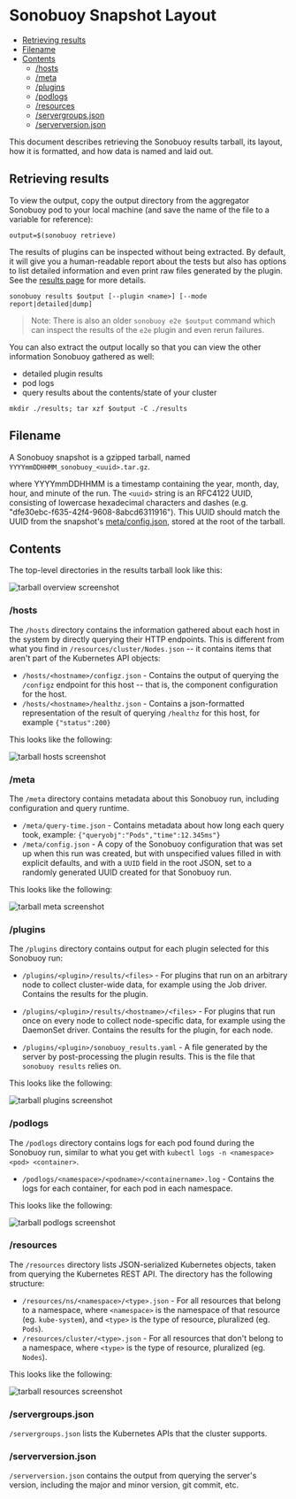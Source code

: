 # Sonobuoy Snapshot Layout

- [Retrieving results](#retrieving-results)
- [Filename](#filename)
- [Contents](#contents)
	- [/hosts](#hosts)
	- [/meta](#meta)
	- [/plugins](#plugins)
	- [/podlogs](#podlogs)
	- [/resources](#resources)
	- [/servergroups.json](#servergroups.json)
	- [/serverversion.json](#serverversionjson)

This document describes retrieving the Sonobuoy results tarball, its layout, how it is formatted, and how data is named and laid out.

## Retrieving results

To view the output, copy the output directory from the aggregator Sonobuoy pod to
your local machine (and save the name of the file to a variable for reference):

```
output=$(sonobuoy retrieve)
```

The results of plugins can be inspected without being extracted. By default, it will give you a human-readable report about the tests but also has options to list detailed information and even print raw files generated by the plugin. See the [results page][results] for more details.

```
sonobuoy results $output [--plugin <name>] [--mode report|detailed|dump]
```

> Note: There is also an older `sonobuoy e2e $output` command which can inspect the results of the `e2e` plugin and even rerun failures.

You can also extract the output locally so that you can view the other
information Sonobuoy gathered as well:
 - detailed plugin results
 - pod logs
 - query results about the contents/state of your cluster

```
mkdir ./results; tar xzf $output -C ./results
```

## Filename

A Sonobuoy snapshot is a gzipped tarball, named `YYYYmmDDHHMM_sonobuoy_<uuid>.tar.gz`.

where YYYYmmDDHHMM is a timestamp containing the year, month, day, hour, and minute of the run.  The `<uuid>` string is an RFC4122 UUID, consisting of lowercase hexadecimal characters and dashes (e.g. "dfe30ebc-f635-42f4-9608-8abcd6311916").  This UUID should match the UUID from the snapshot's [meta/config.json][1], stored at the root of the tarball.

## Contents

The top-level directories in the results tarball look like this:

![tarball overview screenshot][3]

### /hosts

The `/hosts` directory contains the information gathered about each host in the system by directly querying their HTTP endpoints.
This is different from what you find in `/resources/cluster/Nodes.json` -- it contains items that aren't part of the Kubernetes API objects:

- `/hosts/<hostname>/configz.json` - Contains the output of querying the `/configz` endpoint for this host -- that is, the component configuration for the host.
- `/hosts/<hostname>/healthz.json` - Contains a json-formatted representation of the result of querying `/healthz` for this host, for example `{"status":200}`

This looks like the following:

![tarball hosts screenshot][5]

### /meta

The `/meta` directory contains metadata about this Sonobuoy run, including configuration and query runtime.

- `/meta/query-time.json` - Contains metadata about how long each query took, example: `{"queryobj":"Pods","time":12.345ms"}`
- `/meta/config.json` - A copy of the Sonobuoy configuration that was set up when this run was created, but with unspecified values filled in with explicit defaults, and with a `UUID` field in the root JSON, set to a randomly generated UUID created for that Sonobuoy run.

This looks like the following:

![tarball meta screenshot][8]

### /plugins

The `/plugins` directory contains output for each plugin selected for this Sonobuoy run:

- `/plugins/<plugin>/results/<files>` - For plugins that run on an arbitrary node to collect cluster-wide data, for example using the Job driver. Contains the results for the plugin.

- `/plugins/<plugin>/results/<hostname>/<files>` - For plugins that run once on every node to collect node-specific data, for example using the DaemonSet driver. Contains the results for the plugin, for each node.

- `/plugins/<plugin>/sonobuoy_results.yaml` - A file generated by the server by post-processing the plugin results. This is the file that `sonobuoy results` relies on.

This looks like the following:

![tarball plugins screenshot][7]

### /podlogs

The `/podlogs` directory contains logs for each pod found during the Sonobuoy run, similar to what you get with `kubectl logs -n <namespace> <pod> <container>`.

- `/podlogs/<namespace>/<podname>/<containername>.log` - Contains the logs for each container, for each pod in each namespace.

This looks like the following:

![tarball podlogs screenshot][6]

### /resources

The `/resources` directory lists JSON-serialized Kubernetes objects, taken from querying the Kubernetes REST API. The directory has the following structure:

- `/resources/ns/<namespace>/<type>.json` - For all resources that belong to a namespace, where `<namespace>` is the namespace of that resource (eg. `kube-system`), and `<type>` is the type of resource, pluralized (eg. `Pods`).
- `/resources/cluster/<type>.json` - For all resources that don't belong to a namespace, where `<type>` is the type of resource, pluralized (eg. `Nodes`).

This looks like the following:

![tarball resources screenshot][4]

### /servergroups.json

`/servergroups.json` lists the Kubernetes APIs that the cluster supports.

### /serverversion.json

`/serverversion.json` contains the output from querying the server's version, including the major and minor version, git commit, etc.

[1]: #meta
[3]: img/snapshot-00-overview.png
[4]: img/snapshot-10-resources.png
[5]: img/snapshot-20-hosts.png
[6]: img/snapshot-30-podlogs.png
[7]: img/snapshot-40-plugins.png
[8]: img/snapshot-50-meta.png
[results]: results.md
